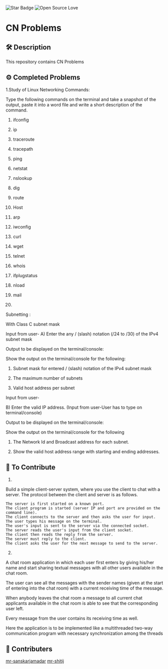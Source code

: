 ![Star Badge](https://img.shields.io/static/v1?label=%F0%9F%8C%9F&message=If%20Useful&style=style=flat&color=BC4E99)
![Open Source Love](https://badges.frapsoft.com/os/v1/open-source.svg?v=103)

# CN Problems


## 🛠️ Description
This repository contains CN Problems 

## ⚙️ Completed Problems
1.Study of Linux Networking Commands:

Type the following commands on the terminal and take a snapshot of the output, paste it into a word file and write a short description of the command.
1. ifconfig
2. ip
3. traceroute
4. tracepath
5. ping
6. netstat
7. nslookup
8. dig
9. route
10. Host
11. arp
12. iwconfig
13. curl
14. wget
15. telnet
16. whois
17. ifplugstatus
18. nload
20. mail

2. 

Subnetting :

With Class C subnet mask 

Input from user- A) Enter the any / (slash) notation (/24 to /30) of the IPv4 subnet mask 

Output to be displayed on the terminal/console:

Show the output on the terminal/console for the following:

1) Subnet mask for entered / (slash) notation of the IPv4 subnet mask 

2) The maximum number of subnets 

3) Valid host address per subnet

Input from user-

B) Enter the valid IP address. (Input from user-User has to type on terminal/console)

Output to be displayed on the terminal/console:

Show the output on the terminal/console for the following 

1) The Network Id and Broadcast address for each subnet.

2) Show the valid host address range with starting and ending addresses.

## 🌟 To Contribute

1. 
Build a simple client-server system, where you use the client to chat with a server. The protocol between the client and server is as follows.

    The server is first started on a known port.
    The client program is started (server IP and port are provided on the command line).
    The client connects to the server and then asks the user for input. The user types his message on the terminal.
    The user's input is sent to the server via the connected socket.
    The server reads the user's input from the client socket. 
    The client then reads the reply from the server.
    The server must reply to the client.
    The client asks the user for the next message to send to the server.


2. 

A chat room application in which each user first enters by giving his/her name and start sharing textual messages with all other users available in the chat room.

The user can see all the messages with the sender names (given at the start of entering into the chat room) with a current receiving time of the message.

When anybody leaves the chat room a message to all current chat applicants available in the chat room is able to see that the corresponding user left.

Every message from the user contains its receiving time as well.

Here the application is to be implemented like a multithreaded two-way communication program with necessary synchronization among the threads



## 🤖 Contributers
[mr-sanskarjamadar](https://github.com/sanskarjamadar)
[mr-shitij](https://github.com/mr-shitij)

